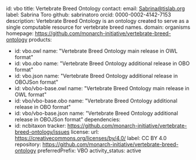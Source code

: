 id: vbo
title: Vertebrate Breed Ontology
contact:
  email: Sabrina@tislab.org
  label: Sabrina Toro
  github: sabrinatoro
  orcid: 0000-0002-4142-7153
description: Vertebrate Breed Ontology is an ontology created to serve as a single computable resource for vertebrate breed names.
domain: organisms
homepage: https://github.com/monarch-initiative/vertebrate-breed-ontology
products:
  - id: vbo.owl
    name: "Vertebrate Breed Ontology main release in OWL format"
  - id: vbo.obo
    name: "Vertebrate Breed Ontology additional release in OBO format"
  - id: vbo.json
    name: "Vertebrate Breed Ontology additional release in OBOJSon format"
  - id: vbo/vbo-base.owl
    name: "Vertebrate Breed Ontology main release in OWL format"
  - id: vbo/vbo-base.obo
    name: "Vertebrate Breed Ontology additional release in OBO format"
  - id: vbo/vbo-base.json
    name: "Vertebrate Breed Ontology additional release in OBOJSon format"
dependencies:
  - id: ncbitaxon
tracker: https://github.com/monarch-initiative/vertebrate-breed-ontology/issues
license:
  url: https://creativecommons.org/licenses/by/4.0/
  label: CC BY 4.0
repository: https://github.com/monarch-initiative/vertebrate-breed-ontology
preferredPrefix: VBO
activity_status: active
